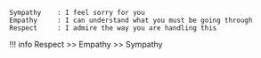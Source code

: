 ```
Sympathy    : I feel sorry for you
Empathy     : I can understand what you must be going through
Respect     : I admire the way you are handling this
```

!!! info
    Respect >> Empathy >> Sympathy